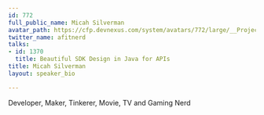 ```yaml
---
id: 772
full_public_name: Micah Silverman
avatar_path: https://cfp.devnexus.com/system/avatars/772/large/__Projects_StormPath_JavaRoadStorm2016_images_fjr1300.jpg?1505750595
twitter_name: afitnerd
talks:
- id: 1370
  title: Beautiful SDK Design in Java for APIs
title: Micah Silverman
layout: speaker_bio

---
```

Developer, Maker, Tinkerer, Movie, TV and Gaming Nerd

